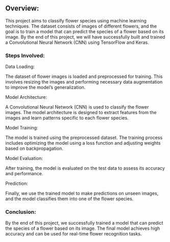 ## Overview:
This project aims to classify flower species using machine learning techniques. The dataset consists of images of different flowers, and the goal is to train a model that can predict the species of a flower based on its image. By the end of this project, we will have successfully built and trained a Convolutional Neural Network (CNN) using TensorFlow and Keras.

### Steps Involved:
Data Loading:

The dataset of flower images is loaded and preprocessed for training. This involves resizing the images and performing necessary data augmentation to improve the model’s generalization.

Model Architecture:

A Convolutional Neural Network (CNN) is used to classify the flower images. The model architecture is designed to extract features from the images and learn patterns specific to each flower species.

Model Training:

The model is trained using the preprocessed dataset. The training process includes optimizing the model using a loss function and adjusting weights based on backpropagation.

Model Evaluation:

After training, the model is evaluated on the test data to assess its accuracy and performance.

Prediction:

Finally, we use the trained model to make predictions on unseen images, and the model classifies them into one of the flower species.

### Conclusion:
By the end of this project, we successfully trained a model that can predict the species of a flower based on its image. The final model achieves high accuracy and can be used for real-time flower recognition tasks.
